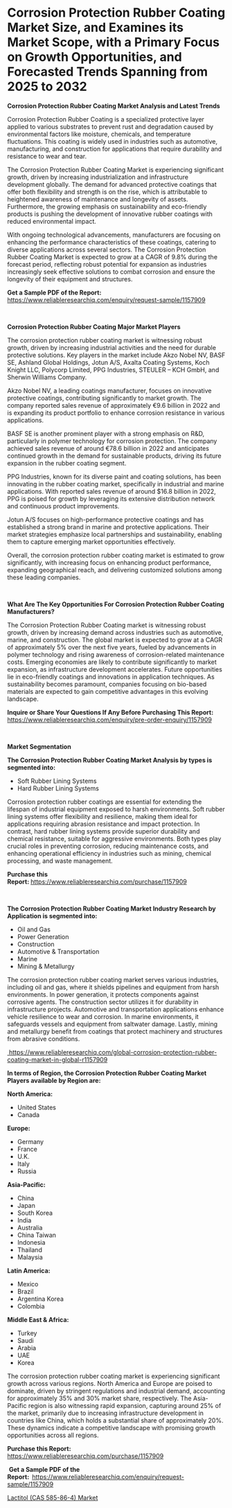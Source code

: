 <p><h1>Corrosion Protection Rubber Coating Market Size, and Examines its Market Scope, with a Primary Focus on Growth Opportunities, and Forecasted Trends Spanning from 2025 to 2032</h1></p><p><strong>Corrosion Protection Rubber Coating Market Analysis and Latest Trends</strong></p>
<p><p>Corrosion Protection Rubber Coating is a specialized protective layer applied to various substrates to prevent rust and degradation caused by environmental factors like moisture, chemicals, and temperature fluctuations. This coating is widely used in industries such as automotive, manufacturing, and construction for applications that require durability and resistance to wear and tear.</p><p>The Corrosion Protection Rubber Coating Market is experiencing significant growth, driven by increasing industrialization and infrastructure development globally. The demand for advanced protective coatings that offer both flexibility and strength is on the rise, which is attributable to heightened awareness of maintenance and longevity of assets. Furthermore, the growing emphasis on sustainability and eco-friendly products is pushing the development of innovative rubber coatings with reduced environmental impact.</p><p>With ongoing technological advancements, manufacturers are focusing on enhancing the performance characteristics of these coatings, catering to diverse applications across several sectors. The Corrosion Protection Rubber Coating Market is expected to grow at a CAGR of 9.8% during the forecast period, reflecting robust potential for expansion as industries increasingly seek effective solutions to combat corrosion and ensure the longevity of their equipment and structures.</p></p>
<p><strong>Get a Sample PDF of the Report:&nbsp;</strong> <a href="https://www.reliableresearchiq.com/enquiry/request-sample/1157909?utm_campaign=2257&utm_medium=2&utm_source=Github&utm_content=ia&utm_term=01022025&utm_id=corrosion-protection-rubber-coating">https://www.reliableresearchiq.com/enquiry/request-sample/1157909</a></p>
<p>&nbsp;</p>
<p><strong>Corrosion Protection Rubber Coating Major Market Players</strong></p>
<p><p>The corrosion protection rubber coating market is witnessing robust growth, driven by increasing industrial activities and the need for durable protective solutions. Key players in the market include Akzo Nobel NV, BASF SE, Ashland Global Holdings, Jotun A/S, Axalta Coating Systems, Koch Knight LLC, Polycorp Limited, PPG Industries, STEULER – KCH GmbH, and Sherwin Williams Company.</p><p>Akzo Nobel NV, a leading coatings manufacturer, focuses on innovative protective coatings, contributing significantly to market growth. The company reported sales revenue of approximately €9.6 billion in 2022 and is expanding its product portfolio to enhance corrosion resistance in various applications.</p><p>BASF SE is another prominent player with a strong emphasis on R&D, particularly in polymer technology for corrosion protection. The company achieved sales revenue of around €78.6 billion in 2022 and anticipates continued growth in the demand for sustainable products, driving its future expansion in the rubber coating segment.</p><p>PPG Industries, known for its diverse paint and coating solutions, has been innovating in the rubber coating market, specifically in industrial and marine applications. With reported sales revenue of around $16.8 billion in 2022, PPG is poised for growth by leveraging its extensive distribution network and continuous product improvements.</p><p>Jotun A/S focuses on high-performance protective coatings and has established a strong brand in marine and protective applications. Their market strategies emphasize local partnerships and sustainability, enabling them to capture emerging market opportunities effectively.</p><p>Overall, the corrosion protection rubber coating market is estimated to grow significantly, with increasing focus on enhancing product performance, expanding geographical reach, and delivering customized solutions among these leading companies.</p></p>
<p>&nbsp;</p>
<p><strong>What Are The Key Opportunities For Corrosion Protection Rubber Coating Manufacturers?</strong></p>
<p><p>The Corrosion Protection Rubber Coating market is witnessing robust growth, driven by increasing demand across industries such as automotive, marine, and construction. The global market is expected to grow at a CAGR of approximately 5% over the next five years, fueled by advancements in polymer technology and rising awareness of corrosion-related maintenance costs. Emerging economies are likely to contribute significantly to market expansion, as infrastructure development accelerates. Future opportunities lie in eco-friendly coatings and innovations in application techniques. As sustainability becomes paramount, companies focusing on bio-based materials are expected to gain competitive advantages in this evolving landscape.</p></p>
<p><strong>Inquire or Share Your Questions If Any Before Purchasing This Report:</strong> <a href="https://www.reliableresearchiq.com/enquiry/pre-order-enquiry/1157909?utm_campaign=2257&utm_medium=2&utm_source=Github&utm_content=ia&utm_term=01022025&utm_id=corrosion-protection-rubber-coating">https://www.reliableresearchiq.com/enquiry/pre-order-enquiry/1157909</a></p>
<p>&nbsp;</p>
<p><strong>Market Segmentation</strong></p>
<p><strong>The Corrosion Protection Rubber Coating Market Analysis by types is segmented into:</strong></p>
<p><ul><li>Soft Rubber Lining Systems</li><li>Hard Rubber Lining Systems</li></ul></p>
<p><p>Corrosion protection rubber coatings are essential for extending the lifespan of industrial equipment exposed to harsh environments. Soft rubber lining systems offer flexibility and resilience, making them ideal for applications requiring abrasion resistance and impact protection. In contrast, hard rubber lining systems provide superior durability and chemical resistance, suitable for aggressive environments. Both types play crucial roles in preventing corrosion, reducing maintenance costs, and enhancing operational efficiency in industries such as mining, chemical processing, and waste management.</p></p>
<p><strong>Purchase this Report:&nbsp;</strong><a href="https://www.reliableresearchiq.com/purchase/1157909?utm_campaign=2257&utm_medium=2&utm_source=Github&utm_content=ia&utm_term=01022025&utm_id=corrosion-protection-rubber-coating">https://www.reliableresearchiq.com/purchase/1157909</a></p>
<p>&nbsp;</p>
<p><strong>The Corrosion Protection Rubber Coating Market Industry Research by Application is segmented into:</strong></p>
<p><ul><li>Oil and Gas</li><li>Power Generation</li><li>Construction</li><li>Automotive & Transportation</li><li>Marine</li><li>Mining & Metallurgy</li></ul></p>
<p><p>The corrosion protection rubber coating market serves various industries, including oil and gas, where it shields pipelines and equipment from harsh environments. In power generation, it protects components against corrosive agents. The construction sector utilizes it for durability in infrastructure projects. Automotive and transportation applications enhance vehicle resilience to wear and corrosion. In marine environments, it safeguards vessels and equipment from saltwater damage. Lastly, mining and metallurgy benefit from coatings that protect machinery and structures from abrasive conditions.</p></p>
<p><a href="https://www.reliableresearchiq.com/global-corrosion-protection-rubber-coating-market-in-global-r1157909?utm_campaign=2257&utm_medium=2&utm_source=Github&utm_content=ia&utm_term=01022025&utm_id=corrosion-protection-rubber-coating">&nbsp;https://www.reliableresearchiq.com/global-corrosion-protection-rubber-coating-market-in-global-r1157909</a></p>
<p><strong>In terms of Region, the Corrosion Protection Rubber Coating Market Players available by Region are:</strong></p>
<p>
    <p> <strong> North America: </strong>
        <ul>
            <li>United States</li>
            <li>Canada</li>
        </ul>
        </p> 
    <p> <strong> Europe: </strong>
        <ul>
            <li>Germany</li>
            <li>France</li>
            <li>U.K.</li>
            <li>Italy</li>
            <li>Russia</li>
        </ul>
        </p> 
    <p> <strong> Asia-Pacific: </strong>
        <ul>
            <li>China</li>
            <li>Japan</li>
            <li>South Korea</li>
            <li>India</li>
            <li>Australia</li>
            <li>China Taiwan</li>
            <li>Indonesia</li>
            <li>Thailand</li>
            <li>Malaysia</li>
        </ul>
        </p> 
    <p> <strong> Latin America: </strong>
        <ul>
            <li>Mexico</li>
            <li>Brazil</li>
            <li>Argentina Korea</li>
            <li>Colombia</li>
        </ul>
        </p> 
    <p> <strong> Middle East & Africa: </strong>
        <ul>
            <li>Turkey</li>
            <li>Saudi</li>
            <li>Arabia</li>
            <li>UAE</li>
            <li>Korea</li>
        </ul>
    </p>
    </p>
<p><p>The corrosion protection rubber coating market is experiencing significant growth across various regions. North America and Europe are poised to dominate, driven by stringent regulations and industrial demand, accounting for approximately 35% and 30% market share, respectively. The Asia-Pacific region is also witnessing rapid expansion, capturing around 25% of the market, primarily due to increasing infrastructure development in countries like China, which holds a substantial share of approximately 20%. These dynamics indicate a competitive landscape with promising growth opportunities across all regions.</p></p>
<p><strong>Purchase this Report: </strong><a href="https://www.reliableresearchiq.com/purchase/1157909?utm_campaign=2257&utm_medium=2&utm_source=Github&utm_content=ia&utm_term=01022025&utm_id=corrosion-protection-rubber-coating">https://www.reliableresearchiq.com/purchase/1157909</a></p>
<p>&nbsp;<strong>Get a Sample PDF of the Report:&nbsp;&nbsp;</strong><a href="https://www.reliableresearchiq.com/enquiry/request-sample/1157909?utm_campaign=2257&utm_medium=2&utm_source=Github&utm_content=ia&utm_term=01022025&utm_id=corrosion-protection-rubber-coating">https://www.reliableresearchiq.com/enquiry/request-sample/1157909</a></p>
<p><strong></strong></p>
<p><p><a href="https://github.com/hillsmyung726/Market-Research-Report-List-1/blob/main/lactitol-cas-585-86-4-market.md?utm_campaign=2257&utm_medium=2&utm_source=Github&utm_content=ia&utm_term=01022025&utm_id=corrosion-protection-rubber-coating">Lactitol (CAS 585-86-4) Market</a></p></p>